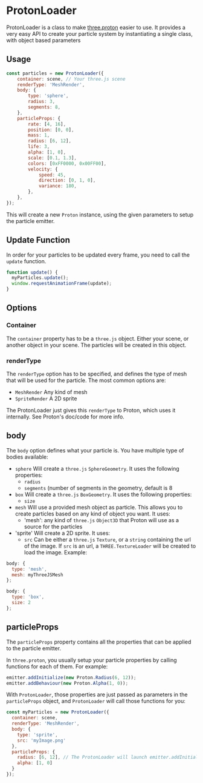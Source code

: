 # ProtonLoader
ProtonLoader is a class to make [three.proton](https://github.com/a-jie/three.proton) easier to use. It provides a very easy API to create your particle system by instantiating a single class, with object based parameters

## Usage

```javascript
const particles = new ProtonLoader({
    container: scene, // Your three.js scene
    renderType: 'MeshRender',
    body: {
        type: 'sphere',
        radius: 3,
        segments: 8,
    },
    particleProps: {
        rate: [4, 16],
        position: [0, 0],
        mass: 1,
        radius: [6, 12],
        life: 3,
        alpha: [1, 0],
        scale: [0.1, 1.3],
        colors: [0xFF0000, 0x00FF00],
        velocity: {
            speed: 45,
            direction: [0, 1, 0],
            variance: 180,
        },
    },
});
```

This will create a new `Proton` instance, using the given parameters to setup the particle emitter.

## Update Function

In order for your particles to be updated every frame, you need to call the `update` function.

```javascript
function update() {
  myParticles.update();
  window.requestAnimationFrame(update);
}
```

## Options

### Container

The `container` property has to be a `three.js` object. Either your scene, or another object in your scene. The particles will be created in this object.

### renderType

The `renderType` option has to be specified, and defines the type of mesh that will be used for the particle. The most common options are:

* `MeshRender` Any kind of mesh
* `SpriteRender` A 2D sprite

The ProtonLoader just gives this `renderType` to Proton, which uses it internally. See Proton's doc/code for more info.

## body

The `body` option defines what your particle is. You have multiple type of bodies available:

* `sphere` Will create a `three.js` `SphereGeometry`. It uses the following properties:
  * `radius`
  * `segments` (number of segments in the geometry, default is 8
* `box` Will create a `three.js` `BoxGeometry`. It uses the following properties:
  * `size`
* `mesh` Will use a provided mesh object as particle. This allows you to create particles based on any kind of object you want. It uses:
  * 'mesh': any kind of `three.js` `Object3D` that Proton will use as a source for the particles
* 'sprite' Will create a 2D sprite. It uses:
  * `src` Can be either a `three.js` `Texture`, or a `string` containing the url of the image. If `src` is an url, a `THREE.TextureLoader` will be created to load the image.
Example:

```javascript
body: {
  type: 'mesh',
  mesh: myThreeJSMesh
};

body: {
  type: 'box',
  size: 2
};
```

## particleProps

The `particleProps` property contains all the properties that can be applied to the particle emitter.

In `three.proton`, you usually setup your particle properties by calling functions for each of them. For example:

```javascript
emitter.addInitialize(new Proton.Radius(6, 12));
emitter.addBehaviour(new Proton.Alpha(1, 0));
```

With `ProtonLoader`, those properties are just passed as parameters in the `particleProps` object, and `ProtonLoader` will call those functions for you:

```javascript
const myParticles = new ProtonLoader({
  container: scene,
  renderType: 'MeshRender',
  body: {
    type: 'sprite',
    src: 'myImage.png'
  },
  particleProps: {
    radius: [6, 12], // The ProtonLoader will launch emitter.addInitialize(new Proton.Radius(6, 12)); 
    alpha: [1, 0]
  }
});
```
